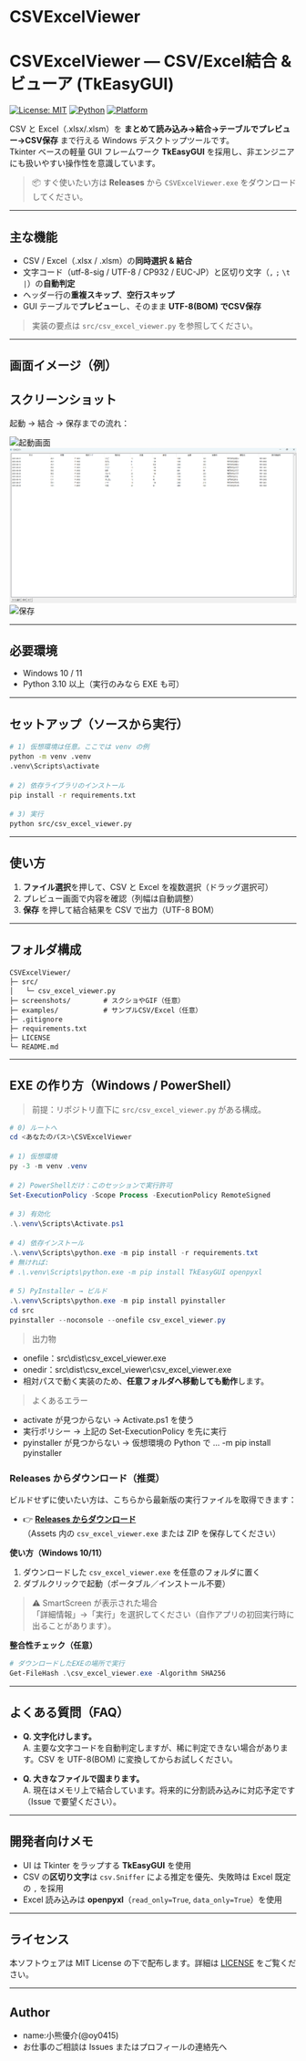 # CSVExcelViewer
# CSVExcelViewer — CSV/Excel結合 & ビューア (TkEasyGUI)

[![License: MIT](https://img.shields.io/badge/License-MIT-green.svg)](#license)
[![Python](https://img.shields.io/badge/Python-3.10%2B-blue.svg)](#%E5%BF%85%E8%A6%81%E7%92%B0%E5%A2%83)
[![Platform](https://img.shields.io/badge/Platform-Windows%2010%2F11-lightgrey.svg)]()

CSV と Excel（.xlsx/.xlsm）を **まとめて読み込み→結合→テーブルでプレビュー→CSV保存** まで行える Windows デスクトップツールです。  
Tkinter ベースの軽量 GUI フレームワーク **TkEasyGUI** を採用し、非エンジニアにも扱いやすい操作性を意識しています。

> 📦 すぐ使いたい方は **Releases** から `CSVExcelViewer.exe` をダウンロードしてください。

---

## 主な機能

- CSV / Excel（.xlsx / .xlsm）の**同時選択 & 結合**
- 文字コード（utf-8-sig / UTF-8 / CP932 / EUC-JP）と区切り文字（`,` `;` `\t` `|`）の**自動判定**
- ヘッダー行の**重複スキップ**、**空行スキップ**
- GUI テーブルで**プレビュー**し、そのまま **UTF-8(BOM) でCSV保存**
> 実装の要点は `src/csv_excel_viewer.py` を参照してください。

---

## 画面イメージ（例）

## スクリーンショット

起動 → 結合 → 保存までの流れ：

![起動画面](docs/img/app-open.png)
![プレビュー](docs/img/app-merge.png)
![保存](docs/img/app-save.png)


---

## 必要環境

- Windows 10 / 11
- Python 3.10 以上（実行のみなら EXE も可）

---

## セットアップ（ソースから実行）

```bash
# 1) 仮想環境は任意。ここでは venv の例
python -m venv .venv
.venv\Scripts\activate

# 2) 依存ライブラリのインストール
pip install -r requirements.txt

# 3) 実行
python src/csv_excel_viewer.py
```

---

## 使い方

1. **ファイル選択**を押して、CSV と Excel を複数選択（ドラッグ選択可）  
2. プレビュー画面で内容を確認（列幅は自動調整）  
3. **保存** を押して結合結果を CSV で出力（UTF-8 BOM）

---

## フォルダ構成

```
CSVExcelViewer/
├─ src/
│   └─ csv_excel_viewer.py
├─ screenshots/        # スクショやGIF（任意）
├─ examples/           # サンプルCSV/Excel（任意）
├─ .gitignore
├─ requirements.txt
├─ LICENSE
└─ README.md
```


---


## EXE の作り方（Windows / PowerShell）

> 前提：リポジトリ直下に `src/csv_excel_viewer.py` がある構成。

```powershell
# 0) ルートへ
cd <あなたのパス>\CSVExcelViewer

# 1) 仮想環境
py -3 -m venv .venv

# 2) PowerShellだけ：このセッションで実行許可
Set-ExecutionPolicy -Scope Process -ExecutionPolicy RemoteSigned

# 3) 有効化
.\.venv\Scripts\Activate.ps1

# 4) 依存インストール
.\.venv\Scripts\python.exe -m pip install -r requirements.txt
# 無ければ:
# .\.venv\Scripts\python.exe -m pip install TkEasyGUI openpyxl

# 5) PyInstaller → ビルド
.\.venv\Scripts\python.exe -m pip install pyinstaller
cd src
pyinstaller --noconsole --onefile csv_excel_viewer.py
```
>出力物
- onefile：src\dist\csv_excel_viewer.exe
- onedir：src\dist\csv_excel_viewer\csv_excel_viewer.exe
- 相対パスで動く実装のため、**任意フォルダへ移動しても動作**します。
>よくあるエラー
- activate が見つからない → Activate.ps1 を使う
- 実行ポリシー → 上記の Set-ExecutionPolicy を先に実行
- pyinstaller が見つからない → 仮想環境の Python で ... -m pip install pyinstaller

### Releases からダウンロード（推奨）

ビルドせずに使いたい方は、こちらから最新版の実行ファイルを取得できます：

- 👉 **[Releases からダウンロード](https://github.com/<yourname>/CSVExcelViewer/releases/latest)**  
  （Assets 内の `csv_excel_viewer.exe` または ZIP を保存してください）

**使い方（Windows 10/11）**
1. ダウンロードした `csv_excel_viewer.exe` を任意のフォルダに置く  
2. ダブルクリックで起動（ポータブル／インストール不要）

> ⚠️ SmartScreen が表示された場合  
> 「詳細情報」→「実行」を選択してください（自作アプリの初回実行時に出ることがあります）。

**整合性チェック（任意）**
```powershell
# ダウンロードしたEXEの場所で実行
Get-FileHash .\csv_excel_viewer.exe -Algorithm SHA256
```
---

## よくある質問（FAQ）

- **Q. 文字化けします。**  
  A. 主要な文字コードを自動判定しますが、稀に判定できない場合があります。CSV を UTF-8(BOM) に変換してからお試しください。

- **Q. 大きなファイルで固まります。**  
  A. 現在はメモリ上で結合しています。将来的に分割読み込みに対応予定です（Issue で要望ください）。

---

## 開発者向けメモ

- UI は Tkinter をラップする **TkEasyGUI** を使用
- CSV の**区切り文字**は `csv.Sniffer` による推定を優先、失敗時は Excel 既定の `,` を採用
- Excel 読み込みは **openpyxl**（`read_only=True`, `data_only=True`）を使用

---

## ライセンス

本ソフトウェアは MIT License の下で配布します。詳細は [LICENSE](./LICENSE) をご覧ください。

---

## Author

- name:小熊優介(@oy0415)
- お仕事のご相談は Issues またはプロフィールの連絡先へ
